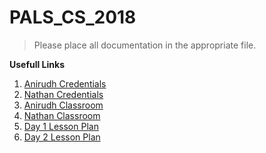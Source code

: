 # PALS_CS_2018

> Please place all documentation in the appropriate file. 

**Usefull Links**

1. [Anirudh Credentials](https://anirudhpal.github.io/PALS_CS_2018/Credentials/Anirudh_Credentials)
2. [Nathan Credentials](https://anirudhpal.github.io/PALS_CS_2018/Credentials/Nathan_Credentials)
3. [Anirudh Classroom](https://anirudhpal.github.io/PALS_CS_2018/Anirudh_Classroom)
4. [Nathan Classroom](https://anirudhpal.github.io/PALS_CS_2018/Nathan_Classroom)
5. [Day 1 Lesson Plan](https://anirudhpal.github.io/PALS_CS_2018/Lesson_Plans/Day1_Lesson_Plan)
6. [Day 2 Lesson Plan](https://anirudhpal.github.io/PALS_CS_2018/Lesson_Plans/Day2_Lesson_Plan)
